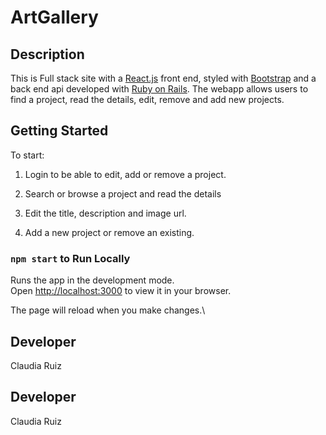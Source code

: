 # ArtGallery 

## Description

This is Full stack site with a [React.js](https://reactjs.org/) front end, styled with [Bootstrap](https://react-bootstrap.github.io/) and a back end api developed with [Ruby on Rails](https://guides.rubyonrails.org/).
The webapp allows users to find a project, read the details, edit, remove and add new projects. 

## Getting Started
To start:

1. Login to be able to edit, add or remove a project.

2. Search or browse a project and read the details

3. Edit the title, description and image url.

4. Add a new project or remove an existing.

### `npm start` to Run Locally
Runs the app in the development mode.\
Open [http://localhost:3000](http://localhost:3000) to view it in your browser.

The page will reload when you make changes.\

## Developer
Claudia Ruiz


## Developer
Claudia Ruiz